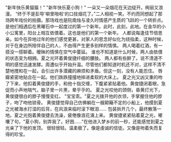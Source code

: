 "新年快乐黄猫猫！”
"新年快乐夏小狗！" 一朵又一朵烟花在天边绽开。绚丽又浪漫。
“终于不是彭导'噼里啪啦'的口技烟花了。”二人相视一笑。不约而同想起了那场跨年戏份的拍摄。那场戏也是阮南烛与凌久时情感产生质的飞跃的一个转折点。是他们相遇后在黑曜石中一起度过的第一个新年。此时，此刻，此地。在金华的小小公寓里，阳台上相互依偎着。这也是他们的第一个新年。 
人都说每逢佳节倍思亲。如今在异地过年的他们感觉更甚，对家人的思念好似化为绕指柔，这种时候，对于在身边所陪伴自己的人，不由得产生更多别样的情愫。 
两人喝着红酒，有一搭没一搭聊着。暧昧的情愫在空气中蔓延。
谁也不知道是什么时候，两人由依偎的状态变为相拥。夏之光环着黄俊捷纤细的腰肢。 
两人都有些醉了。说不清道不明的感觉迅速发酵。周遭似乎开始升温。尽管他们都知道时机还不对，这样不清不楚地搅和在一起，会引出许多潜藏的麻烦和矛盾。但这一刻，没有人能忍住。 
唇瓣紧密地贴合在一起。他们跌跌撞撞地摔进柔软的大床上。 夏之光又凶又重的吻了下来，他扣着黄俊捷的手，和他十指交缠，下腹紧紧贴着他。黄俊捷闭着眼，急促而小声地喘气，脑子里一片黑，晕乎乎的。
夏之光咬他的颈侧，昏黄灯光下，黄俊捷很白的脖子慢慢变红。
"宝宝乖。"夏之光拨开他的衣领，手掌握住他的脖子，吻了吻他锁骨。 黄俊捷觉得自己仿佛躺在一艘颠簸不定的小船上，他摸到夏之光被海水打湿的后背，在风浪来临时滚下眼泪…… 包装拆开几个，最终散落一地。夏之光抱着黄俊捷去洗澡，疲倦像浪花涌上来。
黄俊捷紧紧贴着夏之光，嘟囔了句，"夏小狗，别弄我了。好困……"在他进入梦乡的前一秒，还能感觉到夏之光亲了下他的发顶。 
很轻很轻。温柔极了。像是虔诚的信徒。又像是吻着失而复得的珍宝。

